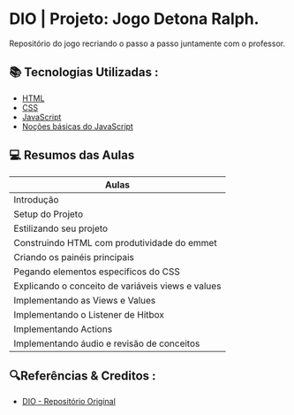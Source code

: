 # DIO | Projeto: Jogo Detona Ralph.


Repositório do jogo recriando o passo a passo juntamente com o professor.


## 📚 Tecnologias Utilizadas : 
- [HTML](https://developer.mozilla.org/pt-BR/docs/Web/HTML/Element)
- [CSS](https://developer.mozilla.org/pt-BR/docs/Web/CSS)
- [JavaScript](https://developer.mozilla.org/pt-BR/docs/Web/JavaScript/Guide/Introduction)
- [Noções básicas do JavaScript](https://developer.mozilla.org/pt-BR/docs/Learn/Getting_started_with_the_web/JavaScript_basics)


## 💻 Resumos das Aulas

| Aulas | 
|-------|
|Introdução|
|Setup do Projeto|
|Estilizando seu projeto|
|Construindo HTML com produtividade do emmet|
|Criando os painéis principais|
|Pegando elementos especificos do CSS |
|Explicando o conceito de variáveis views e values|
|Implementando as Views e Values|
|Implementando o Listener de Hitbox|
|Implementando Actions|
|Implementando áudio e revisão de conceitos|

## 🔍Referências & Creditos :
- [DIO - Repositório Original](https://github.com/digitalinnovationone/jsgame-detona-ralph)
